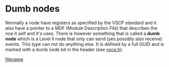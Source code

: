 # Dumb nodes

Normally a node have registers as specified by the VSCP standard and it also have a pointer to a MDF (Module Description File) that describes the noe it self and it's uses. There is however something that is called a **dumb node** which is a Level II node that only can send (yes possibly also receive) events. This type can not do anything else. It is defined by a full GUID and is marked with a dumb node bit in the header (see [vscp.h](https:///github.com/grodansparadis/vscp/blob/master/src/vscp/common/vscp.h)).

[filename](./bottom_copyright.md ':include')